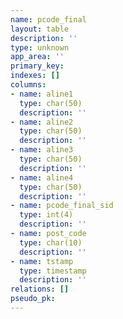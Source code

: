 ```yaml
---
name: pcode_final
layout: table
description: ''
type: unknown
app_area: ''
primary_key: 
indexes: []
columns:
- name: aline1
  type: char(50)
  description: ''
- name: aline2
  type: char(50)
  description: ''
- name: aline3
  type: char(50)
  description: ''
- name: aline4
  type: char(50)
  description: ''
- name: pcode_final_sid
  type: int(4)
  description: ''
- name: post_code
  type: char(10)
  description: ''
- name: tstamp
  type: timestamp
  description: ''
relations: []
pseudo_pk: 
---
```


